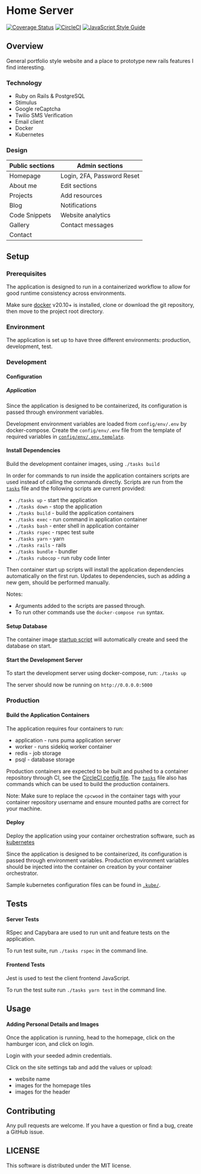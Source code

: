 # Home Server

[![Coverage Status](https://img.shields.io/coveralls/github/cpcwood/home-server?style=flat-square&color=sucess)](https://coveralls.io/github/cpcwood/home-server?branch=main) [![CircleCI](https://img.shields.io/circleci/build/gh/cpcwood/home-server?style=flat-square&color=sucess)](https://app.circleci.com/pipelines/github/cpcwood/home-server) [![JavaScript Style Guide](https://img.shields.io/badge/JS_code_style-standard-informational.svg?style=flat-square)](https://standardjs.com)

## Overview

General portfolio style website and a place to prototype new rails features I find interesting.

### Technology

- Ruby on Rails & PostgreSQL
- Stimulus
- Google reCaptcha
- Twilio SMS Verification
- Email client
- Docker
- Kubernetes

### Design

| Public sections | Admin sections             |
| --------------- | -------------------------- |
| Homepage        | Login, 2FA, Password Reset |
| About me        | Edit sections              |
| Projects        | Add resources              |
| Blog            | Notifications              |
| Code Snippets   | Website analytics          |
| Gallery         | Contact messages           |
| Contact         |                            |

## Setup

### Prerequisites

The application is designed to run in a containerized workflow to allow for good runtime consistency across environments.

Make sure [docker](https://www.docker.com/) v20.10+ is installed, clone or download the git repository, then move to the project root directory.

### Environment

The application is set up to have three different environments: production, development, test.

### Development

#### Configuration

##### Application

Since the application is designed to be containerized, its configuration is passed through environment variables.

Development environment variables are loaded from `config/env/.env` by docker-compose. Create the `config/env/.env` file from the template of required variables in [`config/env/.env.template`](/config/env/.env.template).

#### Install Dependencies

Build the development container images, using `./tasks build`

In order for commands to run inside the application containers scripts are used instead of calling the commands directly. Scripts are run from the [`tasks`](./tasks) file and the following scripts are current provided:

- `./tasks up` - start the application
- `./tasks down` - stop the application
- `./tasks build` - build the application containers
- `./tasks exec` - run command in application container
- `./tasks bash` - enter shell in application container
- `./tasks rspec` - rspec test suite
- `./tasks yarn` - yarn
- `./tasks rails` - rails
- `./tasks bundle` - bundler
- `./tasks rubocop` - run ruby code linter

Then container start up scripts will install the application dependencies automatically on the first run. Updates to dependencies, such as adding a new gem, should be performed manually.

Notes:

- Arguments added to the scripts are passed through.
- To run other commands use the `docker-compose run` syntax.

#### Setup Database

The container image [startup script](./.docker/scripts/startup-worker-dev) will automatically create and seed the database on start.

#### Start the Development Server

To start the development server using docker-compose, run: `./tasks up`

The server should now be running on `http://0.0.0.0:5000`

### Production

#### Build the Application Containers

The application requires four containers to run:

- application - runs puma application server
- worker - runs sidekiq worker container
- redis - job storage
- psql - database storage

Production containers are expected to be built and pushed to a container repository through CI, see the [CircleCI config file](./.circleci/config.yml). The [`tasks`](./tasks) file also has commands which can be used to build the production containers.

Note: Make sure to replace the `cpcwood` in the container tags with your container repository username and ensure mounted paths are correct for your machine.

#### Deploy

Deploy the application using your container orchestration software, such as [kubernetes](https://kubernetes.io/)

Since the application is designed to be containerized, its configuration is passed through environment variables. Production environment variables should be injected into the container on creation by your container orchestrator.

Sample kubernetes configuration files can be found in [`.kube/`](.kube/).

## Tests

#### Server Tests

RSpec and Capybara are used to run unit and feature tests on the application.

To run test suite, run `./tasks rspec` in the command line.

#### Frontend Tests

Jest is used to test the client frontend JavaScript.

To run the test suite run `./tasks yarn test` in the command line.

## Usage

#### Adding Personal Details and Images

Once the application is running, head to the homepage, click on the hamburger icon, and click on login.

Login with your seeded admin credentials.

Click on the site settings tab and add the values or upload:

- website name
- images for the homepage tiles
- images for the header

## Contributing

Any pull requests are welcome. If you have a question or find a bug, create a GitHub issue.

## LICENSE

This software is distributed under the MIT license.
